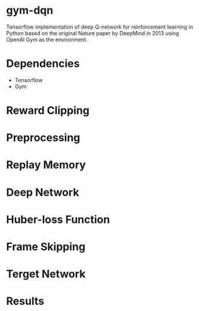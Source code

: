 # gym-dqn
Tensorflow implementation of deep Q-network for reinforcement learning in Python based on the original Nature paper by DeepMind in 2013 using OpenAI Gym as the environment.

# Dependencies
- Tensorflow
- Gym

# Reward Clipping

# Preprocessing

# Replay Memory

# Deep Network

# Huber-loss Function

# Frame Skipping

# Terget Network

# Results
